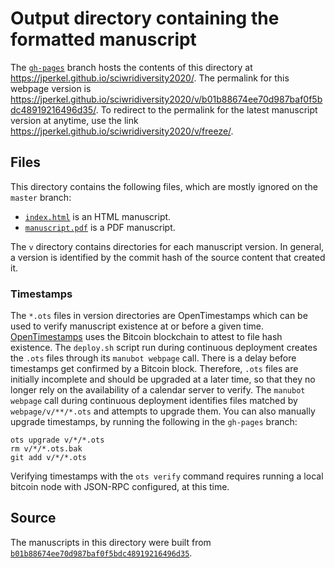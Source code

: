 # Output directory containing the formatted manuscript

The [`gh-pages`](https://github.com/jperkel/sciwridiversity2020/tree/gh-pages) branch hosts the contents of this directory at <https://jperkel.github.io/sciwridiversity2020/>.
The permalink for this webpage version is <https://jperkel.github.io/sciwridiversity2020/v/b01b88674ee70d987baf0f5bdc48919216496d35/>.
To redirect to the permalink for the latest manuscript version at anytime, use the link <https://jperkel.github.io/sciwridiversity2020/v/freeze/>.

## Files

This directory contains the following files, which are mostly ignored on the `master` branch:

+ [`index.html`](index.html) is an HTML manuscript.
+ [`manuscript.pdf`](manuscript.pdf) is a PDF manuscript.

The `v` directory contains directories for each manuscript version.
In general, a version is identified by the commit hash of the source content that created it.

### Timestamps

The `*.ots` files in version directories are OpenTimestamps which can be used to verify manuscript existence at or before a given time.
[OpenTimestamps](https://opentimestamps.org/) uses the Bitcoin blockchain to attest to file hash existence.
The `deploy.sh` script run during continuous deployment creates the `.ots` files through its `manubot webpage` call.
There is a delay before timestamps get confirmed by a Bitcoin block.
Therefore, `.ots` files are initially incomplete and should be upgraded at a later time, so that they no longer rely on the availability of a calendar server to verify.
The `manubot webpage` call during continuous deployment identifies files matched by `webpage/v/**/*.ots` and attempts to upgrade them.
You can also manually upgrade timestamps, by running the following in the `gh-pages` branch:

```shell
ots upgrade v/*/*.ots
rm v/*/*.ots.bak
git add v/*/*.ots
```

Verifying timestamps with the `ots verify` command requires running a local bitcoin node with JSON-RPC configured, at this time.

## Source

The manuscripts in this directory were built from
[`b01b88674ee70d987baf0f5bdc48919216496d35`](https://github.com/jperkel/sciwridiversity2020/commit/b01b88674ee70d987baf0f5bdc48919216496d35).
